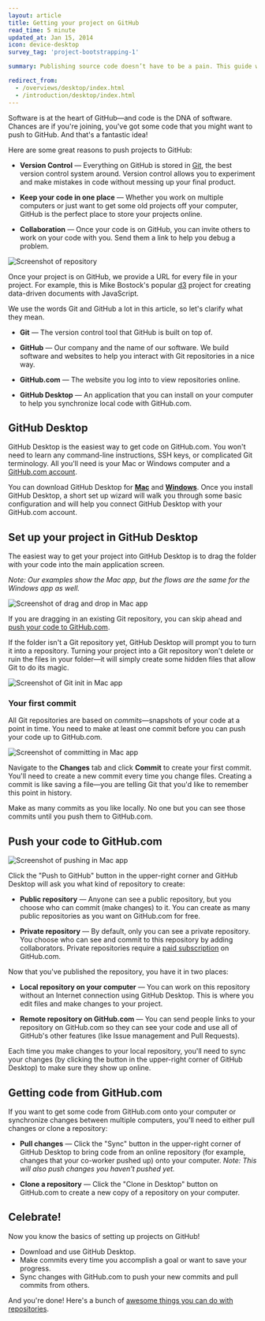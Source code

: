```yaml
---
layout: article
title: Getting your project on GitHub
read_time: 5 minute
updated_at: Jan 15, 2014
icon: device-desktop
survey_tag: 'project-bootstrapping-1'

summary: Publishing source code doesn’t have to be a pain. This guide will walk you through our Mac & Windows applications and how to start sharing your projects with the world (or maybe with no one at all).

redirect_from:
  - /overviews/desktop/index.html
  - /introduction/desktop/index.html
---
```

<a id="intro" title="Intro" class="toc-item"></a>
Software is at the heart of GitHub—and code is the DNA of software. Chances are if you're joining, you've got some code that you might want to push to GitHub. And that's a fantastic idea!

Here are some great reasons to push projects to GitHub:

* **Version Control** — Everything on GitHub is stored in <a href="http://git-scm.com" target="_blank">Git</a>, the best version control system around. Version control allows you to  experiment and make mistakes in code without messing up your final product.

* **Keep your code in one place** — Whether you work on multiple computers or just want to get some old projects off your computer, GitHub is the perfect place to store your projects online.

* **Collaboration** — Once your code is on GitHub, you can invite others to work on your code with you. Send them a link to help you debug a problem.

![Screenshot of repository](repository.png)

Once your project is on GitHub, we provide a URL for every file in your project. For example, this is Mike Bostock's popular <a href="https://github.com/mbostock/d3" target="_blank">d3</a> project for creating data-driven documents with JavaScript.

We use the words Git and GitHub a lot in this article, so let's clarify what they mean.

* **Git** — The version control tool that GitHub is built on top of.

* **GitHub** — Our company and the name of our software. We build software and websites to help you interact with Git repositories in a nice way.

* **GitHub.com** — The website you log into to view repositories online.

* **GitHub Desktop** — An application that you can install on your computer to help you synchronize local code with GitHub.com.

<a id="desktop" title="GitHub Desktop" class="toc-item"></a>
## GitHub Desktop

GitHub Desktop is the easiest way to get code on GitHub.com. You won't need to learn any command-line instructions, SSH keys, or complicated Git terminology. All you'll need is your Mac or Windows computer and a <a href="https://github.com/join" target="_blank">GitHub.com account</a>.

You can download GitHub Desktop for <strong><a href="http://mac.github.com" target="_blank">Mac</a></strong> and <strong><a href="http://windows.github.com" target="_blank">Windows</a></strong>. Once you install GitHub Desktop, a short set up wizard will walk you through some basic configuration and will help you connect GitHub Desktop with your GitHub.com account.

<a id="setup" title="Set up your project" class="toc-item"></a>
## Set up your project in GitHub Desktop

The easiest way to get your project into GitHub Desktop is to drag the folder with your code into the main application screen.

*Note: Our examples show the Mac app, but the flows are the same for the Windows app as well.*

![Screenshot of drag and drop in Mac app](mac-dragndrop.jpg)

If you are dragging in an existing Git repository, you can skip ahead and [push your code to GitHub.com](#pushit).

If the folder isn't a Git repository yet, GitHub Desktop will prompt you to turn it into a repository. Turning your project into a Git repository won't delete or ruin the files in your folder—it will simply create some hidden files that allow Git to do its magic.

![Screenshot of Git init in Mac app](mac-gitinit.jpg)

### Your first commit

All Git repositories are based on *commits*—snapshots of your code at a point in time. You need to make at least one commit before you can push your code up to GitHub.com.

![Screenshot of committing in Mac app](mac-commit.jpg)

Navigate to the **Changes** tab and click **Commit** to create your first commit. You'll need to create a new commit every time you change files. Creating a commit is like saving a file—you are telling Git that you'd like to remember this point in history.

Make as many commits as you like locally. No one but you can see those commits until you push them to GitHub.com.

<a id="pushit" title="Push your code" class="toc-item"></a>
## Push your code to GitHub.com

![Screenshot of pushing in Mac app](mac-push.jpg)

Click the "Push to GitHub" button in the upper-right corner and GitHub Desktop will ask you what kind of repository to create:

* **Public repository**  — Anyone can see a public repository, but you choose who can commit (make changes) to it. You can create as many public repositories as you want on GitHub.com for free.

* **Private repository** — By default, only you can see a private repository. You choose who can see and commit to this repository by adding collaborators. Private repositories require a <a href="https://github.com/settings/billing" target="_blank">paid subscription</a> on GitHub.com.

Now that you've published the repository, you have it in two places:

* **Local repository on your computer** — You can work on this repository without an Internet connection using GitHub Desktop. This is where you edit files and make changes to your project.

* **Remote repository on GitHub.com** — You can send people links to your repository on GitHub.com so they can see your code and use all of GitHub's other features (like Issue management and Pull Requests).

Each time you make changes to your local repository, you'll need to sync your changes (by clicking the button in the upper-right corner of GitHub Desktop) to make sure they show up online.

<a id="pullit" title="Pulling code" class="toc-item"></a>
## Getting code from GitHub.com

If you want to get some code from GitHub.com onto your computer or synchronize changes between multiple computers, you'll need to either pull changes or clone a repository:

* **Pull changes** — Click the "Sync" button in the upper-right corner of GitHub Desktop to bring code from an online repository (for example, changes that your co-worker pushed up) onto your computer. *Note: This will also push changes you haven't pushed yet.*

* **Clone a repository** — Click the "Clone in Desktop" button on GitHub.com to create a new copy of a repository on your computer.

<a id="celebrate" title="Celebrate!" class="toc-item"></a>
## Celebrate!

Now you know the basics of setting up projects on GitHub!

* Download and use GitHub Desktop.
* Make commits every time you accomplish a goal or want to save your progress.
* Sync changes with GitHub.com to push your new commits and pull commits from others.

And you're done! Here's a bunch of <a href="https://github.com/features" target="_blank">awesome things you can do with repositories</a>.
